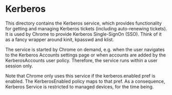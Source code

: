 # Kerberos

This directory contains the Kerberos service, which provides functionality for
getting and managing Kerberos tickets (including auto-renewing tickets). It is
used by Chrome to provide Kerberos Single-SignOn (SSO). Think of it as a fancy
 wrapper around kinit, kpasswd and klist.

The service is started by Chrome on demand, e.g. when the user navigates to the
Kerberos Accounts settings page or when accounts are added by the
KerberosAccounts user policy. Therefore, the service runs within a user session
only.

Note that Chrome only uses this service if the kerberos.enabled pref is
enabled. The KerberosEnabled policy maps to that pref. As a consequence,
Kerberos Service is restricted to managed devices, for the time being.
